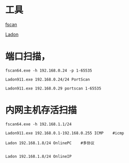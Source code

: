 # 工具

[fscan](https://github.com/shadow1ng/fscan)

[Ladon](https://github.com/k8gege/Ladon)


# 端口扫描，
```
fscan64.exe -h 192.168.0.24 -p 1-65535
```

```
Ladon911.exe 192.168.0.24/24 PortScan

Ladon911.exe 192.168.0.29 portscan 1-65535
```

# 内网主机存活扫描

```
fscan64.exe -h 192.168.1.1/24 
```

```
Ladon911.exe 192.168.0.1-192.168.0.255 ICMP    #icmp

Ladon 192.168.1.8/24 OnlinePC    #多协议


Ladon 192.168.1.8/24 OnlineIP
```